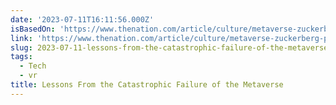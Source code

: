 ```yaml
---
date: '2023-07-11T16:11:56.000Z'
isBasedOn: 'https://www.thenation.com/article/culture/metaverse-zuckerberg-pr-hype/'
link: 'https://www.thenation.com/article/culture/metaverse-zuckerberg-pr-hype/'
slug: 2023-07-11-lessons-from-the-catastrophic-failure-of-the-metaverse
tags:
  - Tech
  - vr
title: Lessons From the Catastrophic Failure of the Metaverse
---
```


